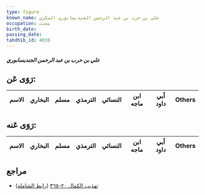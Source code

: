 ```yaml
---
type: figure
known_name: علي بن حرب بن عبد الرحمن الجنديسابوري السكري
occupation: محدث
birth_date:
passing_date:
tahdhib_id: 4038
---
```

##### علي بن حرب بن عبد الرحمن الجنديسابوري

## رَوَى عَن:
| الاسم | البخاري | مسلم | الترمذي | النسائي | ابن ماجه | أبي داود | Others |
| ----- | ------- | ---- | ------- | ------- | -------- | -------- | ------ |
## رَوَى عَنه:
| الاسم | البخاري | مسلم | الترمذي | النسائي | ابن ماجه | أبي داود | Others |
| ----- | ------- | ---- | ------- | ------- | -------- | -------- | ------ |
## مراجع
- [تهذيب الكمال ٢٠-٣٦٥](obsidian://open?vault=Tahdhib-al-Kamal&file=Figures/٤٠٣٨-علي%20بن%20حرب%20بن%20عبد%20الرحمن%20الجنديسابوري) ([رابط الشاملة](https://shamela.ws/book/3722/10495))